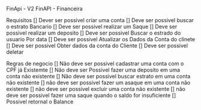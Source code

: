 FinApi - V2
FinAPI - Financeira



Requisitos
[] Dever ser possivel criar uma conta
[] Deve ser possivel buscar o estrato Bancario
[] Deve ser possivel realizar um Saque
[] Deve ser possivel realizar um deposito
[] Deve ser possivel Buscar o estrado do usuario Por data
[] Deve ser possivel Atualizar os Dados da Conta do clinete
[] Deve ser possivel Obter dados da conta do Cliente
[] Deve ser possivel deletar

Regras de negocio
[] Não deve ser possivel cadastrar uma conta com o CPF já Existemte
[] Não deve ser Possivel fazer uma deposito em uma conta não existente
[] Não deve ser possivel buscar estrato em uma conta não existente
[] não deve ser possivel fazer um asaque em uma conta não existente
[] não deve ser possivel excluir uma conta não existente
[] não deve ser possivel fazer uma saque quando o saldo for insuficiente
[] Possivel retornal o Balance